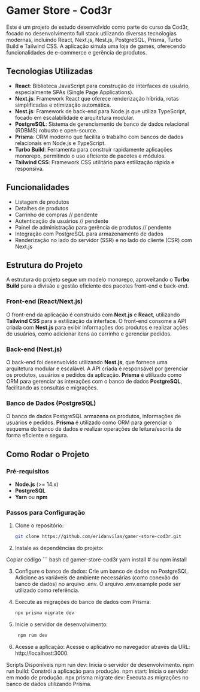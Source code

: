 # Gamer Store - Cod3r

Este é um projeto de estudo desenvolvido como parte do curso da Cod3r, focado no desenvolvimento full stack utilizando diversas tecnologias modernas, incluindo React, Next.js, Nest.js, PostgreSQL, Prisma, Turbo Build e Tailwind CSS. A aplicação simula uma loja de games, oferecendo funcionalidades de e-commerce e gerência de produtos.

## Tecnologias Utilizadas

- **React**: Biblioteca JavaScript para construção de interfaces de usuário, especialmente SPAs (Single Page Applications).
- **Next.js**: Framework React que oferece renderização híbrida, rotas simplificadas e otimização automática.
- **Nest.js**: Framework de back-end para Node.js que utiliza TypeScript, focado em escalabilidade e arquitetura modular.
- **PostgreSQL**: Sistema de gerenciamento de banco de dados relacional (RDBMS) robusto e open-source.
- **Prisma**: ORM moderno que facilita o trabalho com bancos de dados relacionais em Node.js e TypeScript.
- **Turbo Build**: Ferramenta para construir rapidamente aplicações monorepo, permitindo o uso eficiente de pacotes e módulos.
- **Tailwind CSS**: Framework CSS utilitário para estilização rápida e responsiva.

## Funcionalidades

- Listagem de produtos 
- Detalhes de produtos
- Carrinho de compras // pendente
- Autenticação de usuários // pendente
- Painel de administração para gerência de produtos // pendente
- Integração com PostgreSQL para armazenamento de dados
- Renderização no lado do servidor (SSR) e no lado do cliente (CSR) com Next.js

## Estrutura do Projeto

A estrutura do projeto segue um modelo monorepo, aproveitando o **Turbo Build** para a divisão e gestão eficiente dos pacotes front-end e back-end.

### Front-end (React/Next.js)

O front-end da aplicação é construído com **Next.js** e **React**, utilizando **Tailwind CSS** para a estilização da interface. O front-end consome a API criada com **Nest.js** para exibir informações dos produtos e realizar ações de usuários, como adicionar itens ao carrinho e gerenciar pedidos.

### Back-end (Nest.js)

O back-end foi desenvolvido utilizando **Nest.js**, que fornece uma arquitetura modular e escalável. A API criada é responsável por gerenciar os produtos, usuários e pedidos da aplicação. **Prisma** é utilizado como ORM para gerenciar as interações com o banco de dados **PostgreSQL**, facilitando as consultas e migrações.

### Banco de Dados (PostgreSQL)

O banco de dados PostgreSQL armazena os produtos, informações de usuários e pedidos. **Prisma** é utilizado como ORM para gerenciar o esquema do banco de dados e realizar operações de leitura/escrita de forma eficiente e segura.

## Como Rodar o Projeto

### Pré-requisitos

- **Node.js** (>= 14.x)
- **PostgreSQL**
- **Yarn** ou **npm**

### Passos para Configuração

1. Clone o repositório:
   ```bash
   git clone https://github.com/eridanvilas/gamer-store-cod3r.git
   
2. Instale as dependências do projeto:
    
  Copiar código
    ``` bash
      cd gamer-store-cod3r
      yarn install
      # ou
      npm install

3. Configure o banco de dados:
Crie um banco de dados no PostgreSQL.
Adicione as variáveis de ambiente necessárias (como conexão do banco de dados) no arquivo .env. O arquivo .env.example pode ser utilizado como referência.

4. Execute as migrações do banco de dados com Prisma:
    ``` bash
   npx prisma migrate dev
5. Inicie o servidor de desenvolvimento:
   ``` bash
    npm rum dev
6. Acesse a aplicação:
  Acesse o aplicativo no navegador através da URL: http://localhost:3000.


Scripts Disponíveis
  npm run dev: Inicia o servidor de desenvolvimento.
  npm run build: Constrói a aplicação para produção.
  npm start: Inicia o servidor em modo de produção.
  npx prisma migrate dev: Executa as migrações no banco de dados utilizando Prisma.
